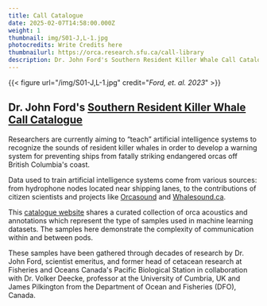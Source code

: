 ```yaml
---
title: Call Catalogue
date: 2025-02-07T14:58:00.000Z
weight: 1
thumbnail: img/S01-J,L-1.jpg
photocredits: Write Credits here
thumbnailurl: https://orca.research.sfu.ca/call-library
description: Dr. John Ford's Southern Resident Killer Whale Call Catalogue
---
```

{{< figure url="/img/S01-J,L-1.jpg" credit="_Ford, et. al. 2023_" >}}

## Dr. John Ford\'s [Southern Resident Killer Whale Call Catalogue](https://orca.research.sfu.ca/call-library)

Researchers are currently aiming to “teach” artificial intelligence systems to recognize the sounds of resident killer whales in order to develop a warning system for preventing ships from fatally striking endangered orcas off British Columbia's coast.

Data used to train artificial intelligence systems come from various sources: from hydrophone nodes located near shipping lanes, to the contributions of citizen scientists and projects like [Orcasound](https://www.orcasound.net) and [Whalesound.ca](https://whalesound.ca).

This [catalogue website](https://orca.research.sfu.ca/call-library) shares a curated collection of orca acoustics and annotations which represent the type of samples used in machine learning datasets. The samples here demonstrate the complexity of communication within and between pods.

These samples have been gathered through decades of research by Dr. John Ford, scientist emeritus, and former head of cetacean research at Fisheries and Oceans Canada's Pacific Biological Station in collaboration with Dr. Volker Deecke, professor at the University of Cumbria, UK and James Pilkington from the Department of Ocean and Fisheries (DFO), Canada.
